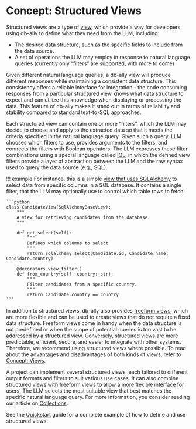 # Concept: Structured Views

Structured views are a type of [view](../concepts/views.md), which provide a way for developers using db-ally to define what they need from the LLM, including:

* The desired data structure, such as the specific fields to include from the data source.
* A set of operations the LLM may employ in response to natural language queries (currently only “filters” are supported, with more to come)

Given different natural language queries, a db-ally view will produce different responses while maintaining a consistent data structure. This consistency offers a reliable interface for integration - the code consuming responses from a particular structured view knows what data structure to expect and can utilize this knowledge when displaying or processing the data. This feature of db-ally makes it stand out in terms of reliability and stability compared to standard text-to-SQL approaches.

Each structured view can contain one or more “filters”, which the LLM may decide to choose and apply to the extracted data so that it meets the criteria specified in the natural language query. Given such a query, LLM chooses which filters to use, provides arguments to the filters, and connects the filters with Boolean operators. The LLM expresses these filter combinations using a special language called [IQL](iql.md), in which the defined view filters provide a layer of abstraction between the LLM and the raw syntax used to query the data source (e.g., SQL).

!!! example
    For instance, this is a simple [view that uses SQLAlchemy](../how-to/sql_views.md) to select data from specific columns in a SQL database. It contains a single filter, that the LLM may optionally use to control which table rows to fetch:

    ```python
    class CandidateView(SqlAlchemyBaseView):
        """
        A view for retrieving candidates from the database.
        """

        def get_select(self):
            """
            Defines which columns to select
            """
            return sqlalchemy.select(Candidate.id, Candidate.name, Candidate.country)

        @decorators.view_filter()
        def from_country(self, country: str):
            """
            Filter candidates from a specific country.
            """
            return Candidate.country == country
    ```

In addition to structured views, db-ally also provides [freeform views](freeform_views.md), which are more flexible and can be used to create views that do not require a fixed data structure. Freeform views come in handy when the data structure is not predefined or when the scope of potential queries is too vast to be addressed by a structured view. Conversely, structured views are more predictable, efficient, secure, and easier to integrate with other systems. Therefore, we recommend using structured views where possible. To read about the advantages and disadvantages of both kinds of views, refer to [Concept: Views](views.md).

A project can implement several structured views, each tailored to different output formats and filters to suit various use cases. It can also combine structured views with freeform views to allow a more flexible interface for users. The LLM selects the most suitable view that best matches the specific natural language query. For more information, you consider reading our article on [Collections](collections.md).

See the [Quickstart](../quickstart/index.md) guide for a complete example of how to define and use structured views.